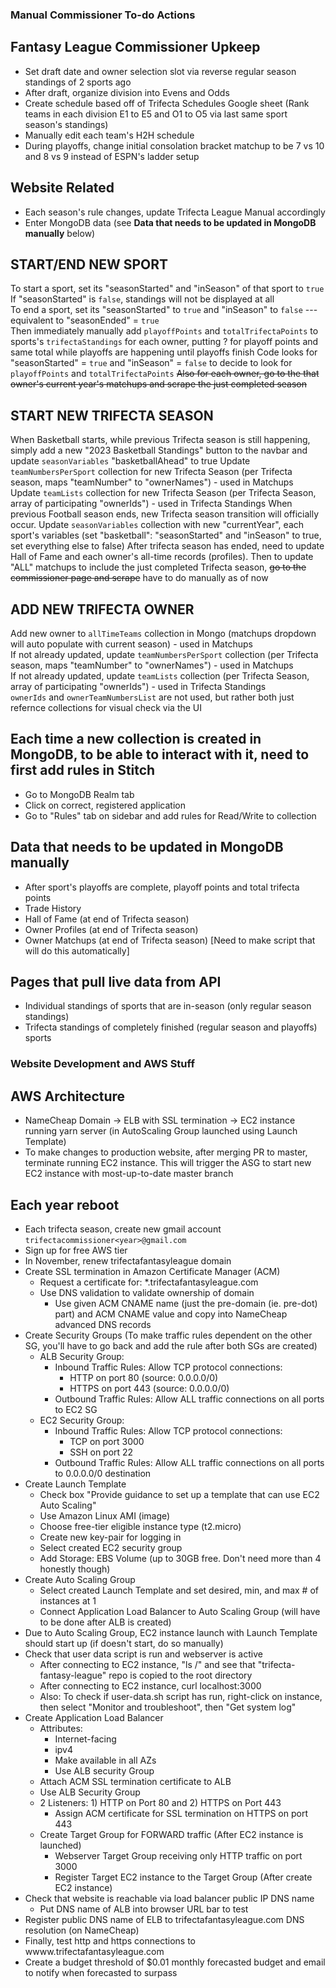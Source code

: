 ### Manual Commissioner To-do Actions

## Fantasy League Commissioner Upkeep

- Set draft date and owner selection slot via reverse regular season standings of 2 sports ago
- After draft, organize division into Evens and Odds
- Create schedule based off of Trifecta Schedules Google sheet (Rank teams in each division E1 to E5 and O1 to O5 via last same sport season's standings)
- Manually edit each team's H2H schedule
- During playoffs, change initial consolation bracket matchup to be 7 vs 10 and 8 vs 9 instead of ESPN's ladder setup

## Website Related

- Each season's rule changes, update Trifecta League Manual accordingly
- Enter MongoDB data (see **Data that needs to be updated in MongoDB manually** below)

## START/END NEW SPORT

To start a sport, set its "seasonStarted" and "inSeason" of that sport to `true`  
If "seasonStarted" is `false`, standings will not be displayed at all  
To end a sport, set its "seasonStarted" to `true` and "inSeason" to `false` --- equivalent to "seasonEnded" = `true`  
Then immediately manually add `playoffPoints` and `totalTrifectaPoints` to sports's `trifectaStandings` for each owner, putting ? for playoff points and same total while playoffs are happening until playoffs finish
Code looks for "seasonStarted" = `true` and "inSeason" = `false` to decide to look for `playoffPoints` and `totalTrifectaPoints`
~~Also for each owner, go to the that owner's current year's matchups and scrape the just completed season~~

## START NEW TRIFECTA SEASON

When Basketball starts, while previous Trifecta season is still happening, simply add a new "2023 Basketball Standings" button to the navbar and update `seasonVariables` "basketballAhead" to true
Update `teamNumbersPerSport` collection for new Trifecta Season (per Trifecta season, maps "teamNumber" to "ownerNames") - used in Matchups  
Update `teamLists` collection for new Trifecta Season (per Trifecta Season, array of participating "ownerIds") - used in Trifecta Standings
When previous Football season ends, new Trifecta season transition will officially occur. Update `seasonVariables` collection with new "currentYear", each sport's variables (set "basketball": "seasonStarted" and "inSeason" to true, set everything else to false)
After trifecta season has ended, need to update Hall of Fame and each owner's all-time records (profiles). Then to update "ALL" matchups to include the just completed Trifecta season, ~~go to the commissioner page and scrape~~ have to do manually as of now

## ADD NEW TRIFECTA OWNER

Add new owner to `allTimeTeams` collection in Mongo (matchups dropdown will auto populate with current season) - used in Matchups  
If not already updated, update `teamNumbersPerSport` collection (per Trifecta season, maps "teamNumber" to "ownerNames") - used in Matchups  
If not already updated, update `teamLists` collection (per Trifecta Season, array of participating "ownerIds") - used in Trifecta Standings  
`ownerIds` and `ownerTeamNumbersList` are not used, but rather both just refernce collections for visual check via the UI

## Each time a new collection is created in MongoDB, to be able to interact with it, need to first add rules in Stitch

- Go to MongoDB Realm tab
- Click on correct, registered application
- Go to "Rules" tab on sidebar and add rules for Read/Write to collection

## Data that needs to be updated in MongoDB manually

- After sport's playoffs are complete, playoff points and total trifecta points
- Trade History
- Hall of Fame (at end of Trifecta season)
- Owner Profiles (at end of Trifecta season)
- Owner Matchups (at end of Trifecta season) [Need to make script that will do this automatically]

## Pages that pull live data from API

- Individual standings of sports that are in-season (only regular season standings)
- Trifecta standings of completely finished (regular season and playoffs) sports

### Website Development and AWS Stuff

## AWS Architecture

- NameCheap Domain -> ELB with SSL termination -> EC2 instance running yarn server (in AutoScaling Group launched using Launch Template)
- To make changes to production website, after merging PR to master, terminate running EC2 instance. This will trigger the ASG to start new EC2 instance with most-up-to-date master branch

## Each year reboot

- Each trifecta season, create new gmail account `trifectacommissioner<year>@gmail.com`
- Sign up for free AWS tier
- In November, renew trifectafantasyleague domain
- Create SSL termination in Amazon Certificate Manager (ACM)
  - Request a certificate for: \*.trifectafantasyleague.com
  - Use DNS validation to validate ownership of domain
    - Use given ACM CNAME name (just the pre-domain (ie. pre-dot) part) and ACM CNAME value and copy into NameCheap advanced DNS records
- Create Security Groups (To make traffic rules dependent on the other SG, you'll have to go back and add the rule after both SGs are created)
  - ALB Security Group:
    - Inbound Traffic Rules: Allow TCP protocol connections:
      - HTTP on port 80 (source: 0.0.0.0/0)
      - HTTPS on port 443 (source: 0.0.0.0/0)
    - Outbound Traffic Rules: Allow ALL traffic connections on all ports to EC2 SG
  - EC2 Security Group:
    - Inbound Traffic Rules: Allow TCP protocol connections:
      - TCP on port 3000
      - SSH on port 22
    - Outbound Traffic Rules: Allow ALL traffic connections on all ports to 0.0.0.0/0 destination
- Create Launch Template
  - Check box "Provide guidance to set up a template that can use EC2 Auto Scaling"
  - Use Amazon Linux AMI (image)
  - Choose free-tier eligible instance type (t2.micro)
  - Create new key-pair for logging in
  - Select created EC2 security group
  - Add Storage: EBS Volume (up to 30GB free. Don't need more than 4 honestly though)
- Create Auto Scaling Group
  - Select created Launch Template and set desired, min, and max # of instances at 1
  - Connect Application Load Balancer to Auto Scaling Group (will have to be done after ALB is created)
- Due to Auto Scaling Group, EC2 instance launch with Launch Template should start up (if doesn't start, do so manually)
- Check that user data script is run and webserver is active
  - After connecting to EC2 instance, "ls /" and see that "trifecta-fantasy-league" repo is copied to the root directory
  - After connecting to EC2 instance, curl localhost:3000
  - Also: To check if user-data.sh script has run, right-click on instance, then select "Monitor and troubleshoot", then "Get system log"
- Create Application Load Balancer
  - Attributes:
    - Internet-facing
    - ipv4
    - Make available in all AZs
    - Use ALB security Group
  - Attach ACM SSL termination certificate to ALB
  - Use ALB Security Group
  - 2 Listeners: 1) HTTP on Port 80 and 2) HTTPS on Port 443
    - Assign ACM certificate for SSL termination on HTTPS on port 443
  - Create Target Group for FORWARD traffic (After EC2 instance is launched)
    - Webserver Target Group receiving only HTTP traffic on port 3000
    - Register Target EC2 instance to the Target Group (After create EC2 instance)
- Check that website is reachable via load balancer public IP DNS name
  - Put DNS name of ALB into browser URL bar to test
- Register public DNS name of ELB to trifectafantasyleague.com DNS resolution (on NameCheap)
- Finally, test http and https connections to wwww.trifectafantasyleague.com
- Create a budget threshold of $0.01 monthly forecasted budget and email to notify when forecasted to surpass
